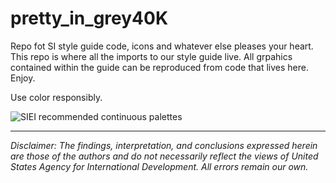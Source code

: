 # pretty_in_grey40K
Repo fot SI style guide code, icons and whatever else pleases your heart. This repo is where all the imports to our style guide live. All grpahics contained within the guide can be reproduced from code that lives here. 
Enjoy. 

Use color responsibly.

![SIEI recommended continuous palettes](https://user-images.githubusercontent.com/5873344/100791042-b3fb0800-33e6-11eb-8d8a-757e4cf8a38d.png)

---

*Disclaimer: The findings, interpretation, and conclusions expressed herein are those of the authors and do not necessarily reflect the views of United States Agency for International Development. All errors remain our own.*
